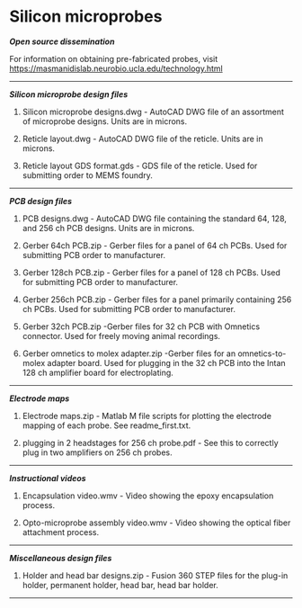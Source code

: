 # Silicon microprobes

***Open source dissemination***

For information on obtaining pre-fabricated probes, visit https://masmanidislab.neurobio.ucla.edu/technology.html

*******************************


***Silicon microprobe design files***

1.  Silicon microprobe designs.dwg    - AutoCAD DWG file of an assortment of microprobe designs.  Units are in microns.

2.  Reticle layout.dwg        - AutoCAD DWG file of the reticle.  Units are in microns.

3.  Reticle layout GDS format.gds      - GDS file of the reticle.  Used for submitting order to MEMS foundry.

*************************************


***PCB design files***

1. PCB designs.dwg             - AutoCAD DWG file containing the standard 64, 128, and 256 ch PCB designs.  Units are in microns.

2. Gerber 64ch PCB.zip         - Gerber files for a panel of 64 ch PCBs.  Used for submitting PCB order to manufacturer.

3. Gerber 128ch PCB.zip         - Gerber files for a panel of 128 ch PCBs.  Used for submitting PCB order to manufacturer.

4. Gerber 256ch PCB.zip         - Gerber files for a panel primarily containing 256 ch PCBs.  Used for submitting PCB order to manufacturer.

5. Gerber 32ch PCB.zip          -Gerber files for 32 ch PCB with Omnetics connector.  Used for freely moving animal recordings.

6. Gerber omnetics to molex adapter.zip    -Gerber files for an omnetics-to-molex adapter board.  Used for plugging in the 32 ch PCB into the Intan 128 ch amplifier board for electroplating.
**********************


***Electrode maps***

1.  Electrode maps.zip      - Matlab M file scripts for plotting the electrode mapping of each probe.  See readme_first.txt.

2.  plugging in 2 headstages for 256 ch probe.pdf    - See this to correctly plug in two amplifiers on 256 ch probes.

********************


***Instructional videos***

1.  Encapsulation video.wmv      - Video showing the epoxy encapsulation process.

2.  Opto-microprobe assembly video.wmv    - Video showing the optical fiber attachment process.

**************************


***Miscellaneous design files***

1.  Holder and head bar designs.zip    - Fusion 360 STEP files for the plug-in holder, permanent holder, head bar, head bar holder.

**************************************
